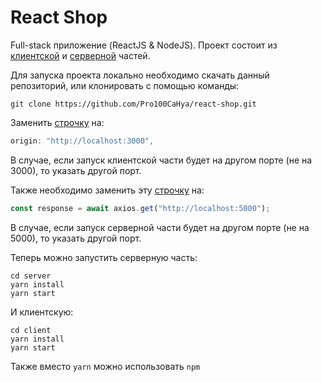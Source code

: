 # React Shop

Full-stack приложение (ReactJS & NodeJS). Проект состоит из [клиентской](https://github.com/Pro100CaHya/react-shop/tree/main/client) и [серверной](https://github.com/Pro100CaHya/react-shop/tree/main/server) частей.

Для запуска проекта локально необходимо скачать данный репозиторий, или клонировать с помощью команды:
```
git clone https://github.com/Pro100CaHya/react-shop.git
```
Заменить [строчку](https://github.com/Pro100CaHya/react-shop/blob/d8c1aaf230816f2f9079f964867f2f87a218f0c4/server/routes/ItemRouter.js#L9) на:
```javascript
origin: "http://localhost:3000",
```
В случае, если запуск клиентской части будет на другом порте (не на 3000), то указать другой порт.

Также необходимо заменить эту [строчку](https://github.com/Pro100CaHya/react-shop/blob/4bcdbfd455b490e2d255307e60b528c803a377da/client/src/API/ItemService.js#L7) на:
```javascript
const response = await axios.get("http://localhost:5000");
```
В случае, если запуск серверной части будет на другом порте (не на 5000), то указать другой порт.

Теперь можно запустить серверную часть:
```
cd server
yarn install
yarn start
```
И клиентскую:
```
cd client
yarn install
yarn start
```
Также вместо `yarn` можно использовать `npm`